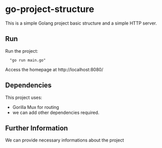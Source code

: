 # go-project-structure

This is a simple Golang project basic structure and a simple HTTP server.

## Run

Run the project:

      "go run main.go"

Access the homepage at http://localhost:8080/

## Dependencies

This project uses:

- Gorilla Mux for routing
- we can add other dependencies required.

## Further Information

We can provide necessary informations about the project